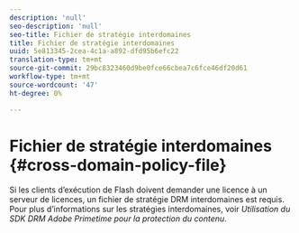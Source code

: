 ```yaml
---
description: 'null'
seo-description: 'null'
seo-title: Fichier de stratégie interdomaines
title: Fichier de stratégie interdomaines
uuid: 5e813345-2cea-4c1a-a892-dfd95b6efc22
translation-type: tm+mt
source-git-commit: 29bc8323460d9be0fce66cbea7c6fce46df20d61
workflow-type: tm+mt
source-wordcount: '47'
ht-degree: 0%

---
```



# Fichier de stratégie interdomaines {#cross-domain-policy-file}

Si les clients d’exécution de Flash doivent demander une licence à un serveur de licences, un fichier de stratégie DRM interdomaines est requis. Pour plus d’informations sur les stratégies interdomaines, voir *Utilisation du SDK DRM Adobe Primetime pour la protection du contenu*.
